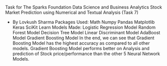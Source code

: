 Task for The Sparks Foundation
Data Science and Business Analytics
Stock Market Prediction using Numerical and Textual Analysis (Task 7)
- By Lovkush Sharma
Packages Used:
Math
Numpy
Pandas
Matplotlib
Keras
SciKit Learn
Models Made:
Logistic Regression Model
Random Forest Model
Decision Tree Model
Linear Discriminant Model
AdaBoost Model
Gradient Boosting Model
In the end, we can see that Gradient Boosting Model has the highest accuracy as compared to all other models. Gradient Boosting Model performs better on Analysis and prediction of Stock price/performance than the other 5 Neural Network Models.
